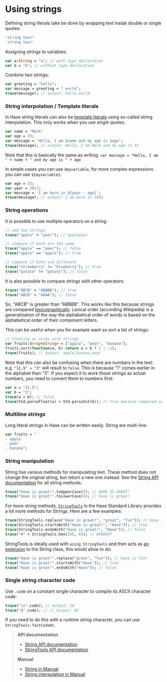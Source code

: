 # Using strings

Defining string literals take be done by wrapping text inside double or single quotes:

```haxe
"string text"
'string text'
```

Assigning strings to variables:

```haxe
var a:String = "a"; // with type declaration
var b = "b"; // without type declaration
```
Combine two strings:

```haxe
var greeting = "hello";
var message = greeting + " world"; 
trace(message); // output: hello world
```

### String interpolation / Template literals

In Haxe string literals can also be [template literals](https://haxe.org/manual/lf-string-interpolation.html) using so-called string interpolation. This only works when you use _single quotes_.

```haxe
var name = "Mark"
var age = 33;
var message = 'Hello, I am $name and my age is $age';
trace(message); // output: Hello, I am Mark and my age is 33
```
Note that this is basically the same as writing: 
`var message = "Hello, I am " + name + " and my age is " + age`

In simple cases you can use `$myvariable`, for more complex expressions you can use `${myvariable}`.

```haxe
var age = 33;
var year = 2017;
var message = 'I am born in ${year - age}';
trace(message); // output: I am born in 1984
```

### String operations

It is possible to use multiple operators on a string: 

```haxe
// add two strings
trace("apple" + "peer"); // applepear

// compare if both are the same
trace("apple" == "peer"); // false
trace("apple" == "apple"); // true

// compare if both are different
trace("strawberry" != "blueberry"); // true
trace("patato" != "patato"); // false
```

It is also possible to compare strings with other operators:

```haxe
trace("ABCB" > "ABBBB"); // true
trace("ABCB" < "AAAA"); // false
```
So, "ABCB" is greater than "ABBBB". This works like this because strings are compared [lexicographically](https://en.wikipedia.org/wiki/Lexicographical_order). Lexical order (according Wikipedia) is a generalization of the way the alphabetical order of words is based on the alphabetical order of their component letters.

This can be useful when you for example want so sort a list of strings:
	
```haxe
// Creating an array with strings
var fruits:Array<String> = ["apple", "pear", "banana"];
fruits.sort(function(a, b) return a > b ? 1 : -1);
trace(fruits); // output: apple,banana,pear
```
Note that this can also be confusing when there are numbers in the text: e.g. `"11.5" > "3"` will result to `false`. This is because "1" comes earlier in the alphabet than "3".
If you expect it to work those strings as actual numbers, you need to convert them to numbers first:
```haxe
var a = "11.5";
var b = "3";
trace(a > b); // false
trace(Std.parseFloat(a) > Std.parseInt(b)); // true because compared as actual numbers
```

### Multiline strings

Long literal strings in Haxe can be written easily. String are multi-line:

```haxe
var fruits = "
- apple
- pear
- banana";
```

### String manipulation

String has various methods for manipulating text. These method does not change the original string, but return a new one instead. See the [String API documentation](http://api.haxe.org/String.html) for all string methods.
```haxe
trace("Haxe is great!".toUpperCase()); // HAXE IS GREAT!
trace("Haxe is great!".toLowerCase()); // haxe is great!
```

For more string methods, [`StringTools`](http://api.haxe.org/StringTools.html) in the Haxe Standard Library provides a lot more methods for Strings. Here are a few examples:

```haxe
trace(StringTools.replace("Haxe is great!", "great", "fun")); // Haxe is fun!
trace(StringTools.startsWith("Haxe is great!", "Haxe")); // true
trace(StringTools.endsWith("Haxe is great!", "Haxe")); // false
trace("#" + StringTools.hex(255, 6)); // #0000FF
```
StringTools is ideally used with `using StringTools` and then acts as [an extension](https://haxe.org/manual/lf-static-extension.html) to the String class, this would allow to do:
```haxe
trace("Haxe is great!".replace("great", "fun")); // Haxe is fun!
trace("Haxe is great!".startsWith("Haxe")); // true
trace("Haxe is great!".endsWith("Haxe")); // false
```

### Single string character code

Use `.code` on a constant single character to compile its ASCII character code:
```haxe
trace("\n".code); // output: 10
trace("@".code); // // output: 64
```
If you need to do this with a runtime string character, you can use `StringTools.fastCodeAt`.

> **API documentation**
> 
> * [String API documentation](http://api.haxe.org/String.html)
> * [StringTools API documentation](http://api.haxe.org/StringTools.html)
>
> **Manual**
> 
> * [String in Manual](https://haxe.org/manual/std-String.html)
> * [String interpolation in Manual](https://haxe.org/manual/lf-string-interpolation.html)

